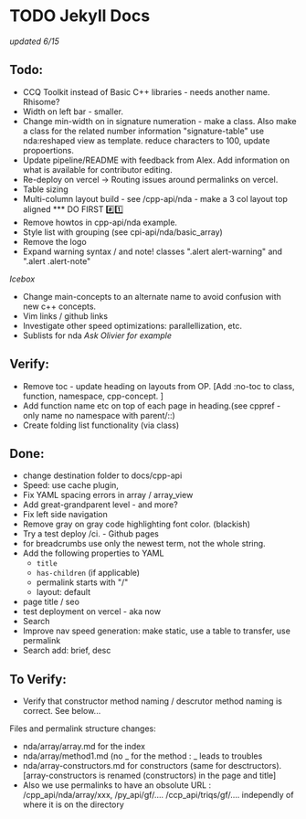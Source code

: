 # TODO Jekyll Docs

_updated 6/15_


## Todo:
- CCQ Toolkit instead of Basic C++ libraries - needs another name. Rhisome?
- Width on left bar - smaller.
- Change min-width on <td> in signature numeration - make a class. Also make a class for the related number information "signature-table"
use nda:reshaped view as template. reduce characters to 100, update propoertions.
- Update pipeline/README with feedback from Alex. Add information on what is available for contributor editing.
- Re-deploy on vercel -> Routing issues around permalinks on vercel.
- Table sizing
- Multi-column layout build - see /cpp-api/nda - make a 3 col layout top aligned *** DO FIRST #️⃣1️⃣
- Remove howtos in cpp-api/nda example.
- Style list with grouping (see cpi-api/nda/basic_array)
- Remove the logo
- Expand warning syntax / and note!  classes ".alert alert-warning" and ".alert .alert-note"

_Icebox_
- Change main-concepts to an alternate name to avoid confusion with new c++ concepts.
- Vim links / github links
- Investigate other speed optimizations: parallellization, etc.
- Sublists for nda _Ask Olivier for example_

## Verify:
- Remove toc - update heading on layouts from OP. [Add :no-toc to class, function, namespace, cpp-concept. ]
- Add function name etc on top of each page in heading.(see cppref - only name no namespace with parent/::)
- Create folding list functionality (via class)

## Done:
- change destination folder to docs/cpp-api
- Speed: use cache plugin,
- Fix YAML spacing errors in array / array_view
- Add great-grandparent level - and more?
- Fix left side navigation
- Remove gray on gray code highlighting font color. (blackish)
-  Try a test deploy /ci. - Github pages
-  for breadcrumbs use only the newest term, not the whole string.
-  Add the following properties to YAML
      - `title`
      - `has-children` (if applicable)
      -  permalink starts with "/"
      - layout: default
- page title / seo
- test deployment on vercel - aka now
- Search
- Improve nav speed generation: make static, use a table to transfer, use permalink
- Search add: brief, desc



## To Verify:

- Verify that constructor method naming / descrutor method naming is correct. See below...

Files and permalink structure changes:

- nda/array/array.md for the index
- nda/array/method1.md (no _ for the method : _ leads to troubles
- nda/array-constructors.md for constructors (same for desctructors).
  [array-constructors is renamed (constructors) in the page and title]
- Also we use permalinks to have an obsolute URL :
  /cpp_api/nda/array/xxx, /py_api/gf/…. /ccp_api/triqs/gf/…. independly of where it is on the directory